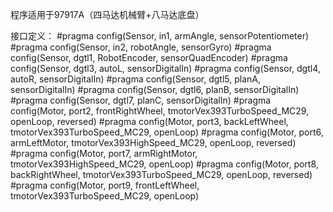 程序适用于97917A（四马达机械臂+八马达底盘）

接口定义：
#pragma config(Sensor, in1,    armAngle,       sensorPotentiometer)
#pragma config(Sensor, in2,    robotAngle,     sensorGyro)
#pragma config(Sensor, dgtl1,  RobotEncoder,   sensorQuadEncoder)
#pragma config(Sensor, dgtl3,  autoL,          sensorDigitalIn)
#pragma config(Sensor, dgtl4,  autoR,          sensorDigitalIn)
#pragma config(Sensor, dgtl5,  planA,          sensorDigitalIn)
#pragma config(Sensor, dgtl6,  planB,          sensorDigitalIn)
#pragma config(Sensor, dgtl7,  planC,          sensorDigitalIn)
#pragma config(Motor,  port2,           frontRightWheel, tmotorVex393TurboSpeed_MC29, openLoop, reversed)
#pragma config(Motor,  port3,           backLeftWheel, tmotorVex393TurboSpeed_MC29, openLoop)
#pragma config(Motor,  port6,           armLeftMotor,  tmotorVex393HighSpeed_MC29, openLoop, reversed)
#pragma config(Motor,  port7,           armRightMotor, tmotorVex393HighSpeed_MC29, openLoop)
#pragma config(Motor,  port8,           backRightWheel, tmotorVex393TurboSpeed_MC29, openLoop, reversed)
#pragma config(Motor,  port9,           frontLeftWheel, tmotorVex393TurboSpeed_MC29, openLoop)
